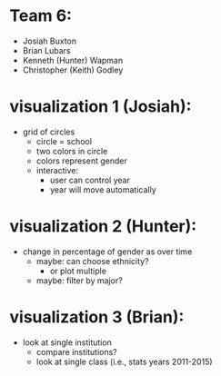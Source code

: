 # Team 6:
- Josiah Buxton
- Brian Lubars
- Kenneth (Hunter) Wapman
- Christopher (Keith) Godley

# visualization 1 (Josiah):
- grid of circles
    - circle = school
    - two colors in circle
    - colors represent gender
    - interactive:
        - user can control year
        - year will move automatically

# visualization 2 (Hunter):
- change in percentage of gender as over time
    - maybe: can choose ethnicity?
        - or plot multiple
    - maybe: filter by major?

# visualization 3 (Brian):
- look at single institution
    - compare institutions?
    - look at single class (i.e., stats years 2011-2015)
